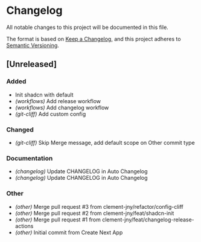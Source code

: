 # Changelog

All notable changes to this project will be documented in this file.

The format is based on [Keep a Changelog](https://keepachangelog.com),
and this project adheres to [Semantic Versioning](https://semver.org/).

## [Unreleased]

### Added

- Init shadcn with default
- *(workflows)* Add release workflow
- *(workflows)* Add changelog workflow
- *(git-cliff)* Add custom config

### Changed

- *(git-cliff)* Skip Merge message, add default scope on Other commit type

### Documentation

- *(changelog)* Update CHANGELOG in Auto Changelog
- *(changelog)* Update CHANGELOG in Auto Changelog

### Other

- *(other)* Merge pull request #3 from clement-jny/refactor/config-cliff
- *(other)* Merge pull request #2 from clement-jny/feat/shadcn-init
- *(other)* Merge pull request #1 from clement-jny/feat/changelog-release-actions
- *(other)* Initial commit from Create Next App

